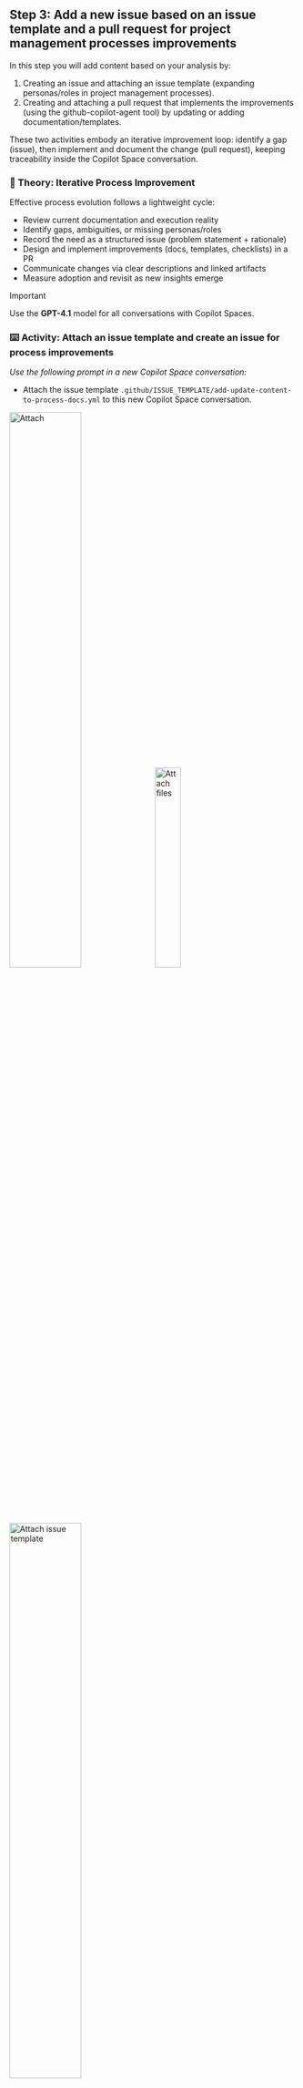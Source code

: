 ## Step 3: Add a new issue based on an issue template and a pull request for project management processes improvements

In this step you will add content based on your analysis by:

1. Creating an issue and attaching an issue template (expanding personas/roles in project management processes).
2. Creating and attaching a pull request that implements the improvements (using the github-copilot-agent tool) by updating or adding documentation/templates.

These two activities embody an iterative improvement loop: identify a gap (issue), then implement and document the change (pull request), keeping traceability inside the Copilot Space conversation.

### 📖 Theory: Iterative Process Improvement

Effective process evolution follows a lightweight cycle:

- Review current documentation and execution reality
- Identify gaps, ambiguities, or missing personas/roles
- Record the need as a structured issue (problem statement + rationale)
- Design and implement improvements (docs, templates, checklists) in a PR
- Communicate changes via clear descriptions and linked artifacts
- Measure adoption and revisit as new insights emerge

> [!IMPORTANT]
> Use the **GPT-4.1** model for all conversations with Copilot Spaces.

### ⌨️ Activity: Attach an issue template and create an issue for process improvements

_Use the following prompt in a new Copilot Space conversation:_

- Attach the issue template `.github/ISSUE_TEMPLATE/add-update-content-to-process-docs.yml` to this new Copilot Space conversation.

<img width="50%" height="50%" alt="Attach" src="https://github.com/user-attachments/assets/2a447ff9-76d7-462f-9292-4663c8dc0fc9" />

<img width="30%" height="30%" alt="Attach files" src="https://github.com/user-attachments/assets/6ac6e33d-b333-424f-b431-e3feb7022b841" />

<img width="50%" height="50%" alt="Attach issue template" src="https://github.com/user-attachments/assets/c02537ad-173e-430d-9e24-6a95763b8f30" />

<img width="60%" height="60%" alt="Attach issue template conversation" src="https://github.com/user-attachments/assets/5256e137-286d-4479-89bc-fc745021d4b1" />

   > ![Static Badge](https://img.shields.io/badge/-Prompt-text?style=social&logo=github%20copilot)
   >
   > ```prompt
   > Use the attached issue template
   > - Identify potential new personas/roles that could be added to the project management processes documentation
   >   to enhance clarity and accountability.
   > - Create an issue titled "Adding more personas and roles to the project management processes" 
   >    that outlines the need to expand the defined roles and responsibilities in the project management documentation.
   > - Make sure the new roles/personas have descriptions of their responsibilities and how they interact with existing roles.
   > - The issue should detail why this is important, potential personas to add, and how it will improve project outcomes.
   > ```
<img width="50%" height="50%" alt="personas/roles issue draft" src="https://github.com/user-attachments/assets/b563450e-8304-426c-a9b2-70e460c8db84" />

<img width="50%" height="50%" alt="personas/roles issue created" src="https://github.com/user-attachments/assets/c6e3f128-6254-4f0c-a1a6-f31b9d8b56b2" />

### ⌨️ Activity: Attach an issue and create a Pull Request

_Use the following prompt in the current Copilot Space conversation:_

In the same Copilot Space conversation do the following:

- In this activity we will attach the issue you created in the previous activity 
- This will assign the issue to the coding agent to create a pull request with an update to our personas/roles document in the `docs/` folder
- Copy and paste the url for the issue that we created in the previous activity. </br>
  Example: `{{full_repo_name}}/issues/3`

> [!IMPORTANT]
> - In all conversations with Copilot Spaces, always be aware of the following:
> - Use the **GPT-4.1** model
> - Pull request drafts utilizes GHCP coding agent, therefore your prompt should contain `Using the github-copilot-agent tool`
> - There is a known issue for pull requests that you may get following response

<img width="50%" height="50%" alt="pull request error" src="https://github.com/user-attachments/assets/45bffd57-4608-4458-9282-4ae78578a2fe" />

   > ![Static Badge](https://img.shields.io/badge/-Prompt-text?style=social&logo=github%20copilot)
   >
   > ```prompt
   > - Using the github-copilot-agent tool create a pull request that implements process improvements
   >   based on the analysis we did earlier.
   > - The improvements should address gaps or inefficiencies identified in the project management documentation.
   > - The pull request should include updates to existing docs or new templates/checklists as needed.
   > ```
<img width="50%" height="50%" alt="repository issue and pull request creation" src="https://github.com/user-attachments/assets/67086db2-0572-45cc-aed0-408c99656cc7" />

Select **Allow**

<img width="50%" height="50%" alt="Copilot coding agent allow" src="https://github.com/user-attachments/assets/b0c92c04-d12b-4c5e-b682-33643b90ee11" />

You should have gotten a notification that Copilot coding agent is working on your pull request.

Go to your repository and click **Pull requests** and you should see something similar to the following:

<img width="70%" height="70%" alt="pull requests" src="https://github.com/user-attachments/assets/d30685c3-046b-4c6e-8254-4bcb8aa959b5" />

- It takes approximately 5 to 15 minutes for the coding agent to work on the issue and the **[WIP]** will be removed from the title.
- If you would like to see how the Copilot coding agent is progressing you can click the **View session** button and interact in the session.
- Once you are satisfied with the content **Submit review**, leave a comment (optional), click **Approve**, then **Submit review**
- At the bottom select **Ready for review** and then **Merge pull request** and **Confirm merge**

<details>
<summary>Having trouble? 🤷</summary><br/>

- Focus on the most impactful improvements identified in your analysis
- Consider adding templates, checklists, or clarifying existing processes
- Common improvements include: role clarification, communication protocols, decision-making frameworks
- Even small improvements like adding examples or clarifying steps can be valuable

</details>

